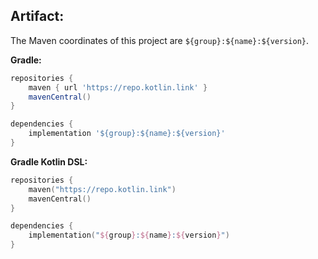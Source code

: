 ## Artifact:

The Maven coordinates of this project are `${group}:${name}:${version}`.

**Gradle:**
```gradle
repositories {
    maven { url 'https://repo.kotlin.link' }
    mavenCentral()
}

dependencies {
    implementation '${group}:${name}:${version}'
}
```
**Gradle Kotlin DSL:**
```kotlin
repositories {
    maven("https://repo.kotlin.link")
    mavenCentral()
}

dependencies {
    implementation("${group}:${name}:${version}")
}
```